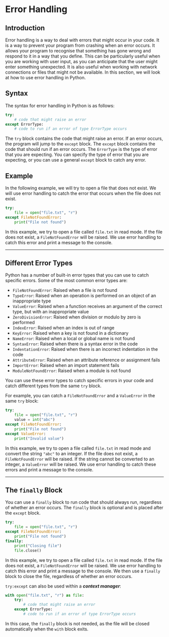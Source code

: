 # Error Handling

## Introduction

Error handling is a way to deal with errors that might occur in your code. It is a way to prevent your program from crashing when an error occurs.  It allows your program to recognise that something has gone wrong and respond to it in a way that you define.  This can be particularly useful when you are working with user input, as you can anticipate that the user might enter something unexpected.  It is also useful when working with network connections or files that might not be available.  In this section, we will look at how to use error handling in Python.

## Syntax

The syntax for error handling in Python is as follows:

```python
try:
    # code that might raise an error
except ErrorType:
    # code to run if an error of type ErrorType occurs
```

The `try` block contains the code that might raise an error.  If an error occurs, the program will jump to the `except` block.  The `except` block contains the code that should run if an error occurs.  The `ErrorType` is the type of error that you are expecting.  You can specify the type of error that you are expecting, or you can use a general `except` block to catch any error.

## Example

In the following example, we will try to open a file that does not exist.  We will use error handling to catch the error that occurs when the file does not exist.

```python
try:
    file = open("file.txt", "r")
except FileNotFoundError:
    print("File not found")
```

In this example, we try to open a file called `file.txt` in read mode.  If the file does not exist, a `FileNotFoundError` will be raised.  We use error handling to catch this error and print a message to the console.

---

## Different Error Types

Python has a number of built-in error types that you can use to catch specific errors.  Some of the most common error types are:

- `FileNotFoundError`: Raised when a file is not found
- `TypeError`: Raised when an operation is performed on an object of an inappropriate type
- `ValueError`: Raised when a function receives an argument of the correct type, but with an inappropriate value
- `ZeroDivisionError`: Raised when division or modulo by zero is performed
- `IndexError`: Raised when an index is out of range
- `KeyError`: Raised when a key is not found in a dictionary
- `NameError`: Raised when a local or global name is not found
- `SyntaxError`: Raised when there is a syntax error in the code
- `IndentationError`: Raised when there is an incorrect indentation in the code
- `AttributeError`: Raised when an attribute reference or assignment fails
- `ImportError`: Raised when an import statement fails
- `ModuleNotFoundError`: Raised when a module is not found

You can use these error types to catch specific errors in your code and catch different types from the same `try` block.

For example, you can catch a `FileNotFoundError` and a `ValueError` in the same `try` block:

```python
try:
    file = open("file.txt", "r")
    value = int("abc")
except FileNotFoundError:
    print("File not found")
except ValueError:
    print("Invalid value")
```

In this example, we try to open a file called `file.txt` in read mode and convert the string `"abc"` to an integer.  If the file does not exist, a `FileNotFoundError` will be raised.  If the string cannot be converted to an integer, a `ValueError` will be raised.  We use error handling to catch these errors and print a message to the console.

---

## The `finally` Block

You can use a `finally` block to run code that should always run, regardless of whether an error occurs.  The `finally` block is optional and is placed after the `except` block.

```python
try:
    file = open("file.txt", "r")
except FileNotFoundError:
    print("File not found")
finally:
    print("Closing file")
    file.close()
```

In this example, we try to open a file called `file.txt` in read mode.  If the file does not exist, a `FileNotFoundError` will be raised.  We use error handling to catch this error and print a message to the console.  We then use a `finally` block to close the file, regardless of whether an error occurs.

`try:except` can also be used within a ***context manager***:

```python
with open("file.txt", "r") as file:
    try:
        # code that might raise an error
    except ErrorType:
        # code to run if an error of type ErrorType occurs
```

In this case, the `finally` block is not needed, as the file will be closed automatically when the `with` block exits.

